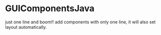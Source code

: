 # GUIComponentsJava
just one line and boom!! add components with only one line, it will also set layout automatically.
